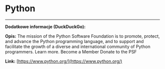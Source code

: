 # Python

---

**Dodatkowe informacje (DuckDuckGo):**

**Opis:** The mission of the Python Software Foundation is to promote, protect, and advance the Python programming language, and to support and facilitate the growth of a diverse and international community of Python programmers. Learn more. Become a Member Donate to the PSF

**Link:** [https://www.python.org/](https://www.python.org/)


